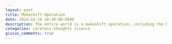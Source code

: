 ```yaml
---
layout: post
title: Makeshift Operation
date: 2024-10-10 10:30:00-0500
description: The entire world is a makeshift operation, including the Nobel Committee! 
categories: careless-thoughts science
giscus_comments: true
---
```

